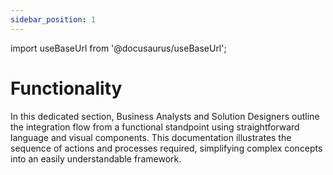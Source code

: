 ```yaml
---
sidebar_position: 1
---
```


import useBaseUrl from '@docusaurus/useBaseUrl';

# Functionality
In this dedicated section, Business Analysts and Solution Designers outline the integration flow from a functional standpoint using straightforward language and visual components. This documentation illustrates the sequence of actions and processes required, simplifying complex concepts into an easily understandable framework.